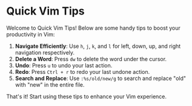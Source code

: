 # Quick Vim Tips

Welcome to Quick Vim Tips! Below are some handy tips to boost your productivity in Vim:

1. **Navigate Efficiently**: Use `h`, `j`, `k`, and `l` for left, down, up, and right navigation respectively.
2. **Delete a Word**: Press `dw` to delete the word under the cursor.
3. **Undo**: Press `u` to undo your last action.
4. **Redo**: Press `Ctrl + r` to redo your last undone action.
5. **Search and Replace**: Use `:%s/old/new/g` to search and replace "old" with "new" in the entire file.

That's it! Start using these tips to enhance your Vim experience.
